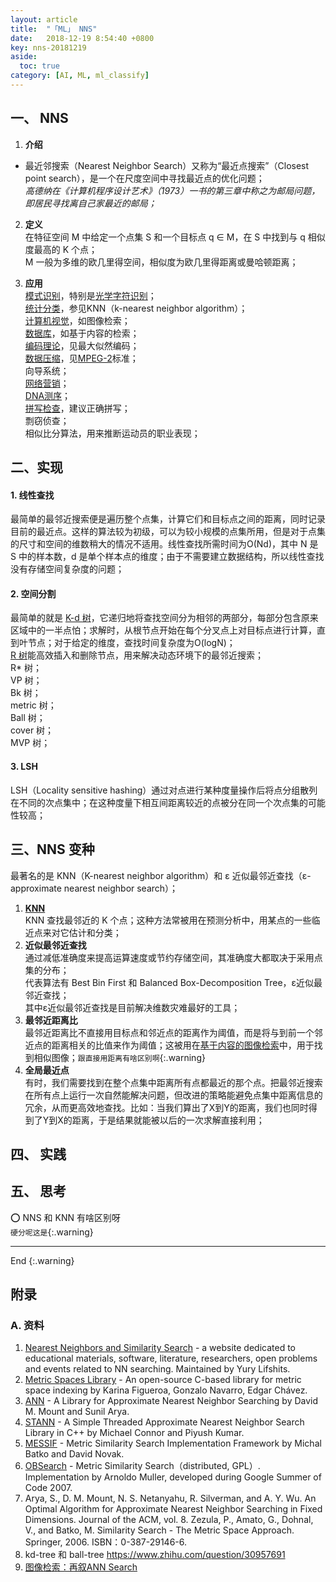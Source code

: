 ```yaml
---
layout: article
title:  "「ML」 NNS"
date:   2018-12-19 8:54:40 +0800
key: nns-20181219
aside:
  toc: true
category: [AI, ML, ml_classify]
---
```


## 一、 NNS
1. **介绍**    
- 最近邻搜索（Nearest Neighbor Search）又称为“最近点搜索”（Closest point search），是一个在尺度空间中寻找最近点的优化问题；  
*高德纳在《计算机程序设计艺术》（1973）一书的第三章中称之为邮局问题，即居民寻找离自己家最近的邮局；*   

2. **定义**  
在特征空间 M 中给定一个点集 S 和一个目标点 q ∈ M，在 S 中找到与 q 相似度最高的 K 个点；  
M 一般为多维的欧几里得空间，相似度为欧几里得距离或曼哈顿距离；  

3. **应用**  
[模式识别](https://zh.wikipedia.org/wiki/%E6%A8%A1%E5%BC%8F%E8%AF%86%E5%88%AB)，特别是[光学字符识别](https://zh.wikipedia.org/wiki/%E5%85%89%E5%AD%A6%E5%AD%97%E7%AC%A6%E8%AF%86%E5%88%AB)；  
[统计分类](https://zh.wikipedia.org/wiki/%E7%BB%9F%E8%AE%A1%E5%88%86%E7%B1%BB)，参见KNN（k-nearest neighbor algorithm）；  
[计算机视觉](https://zh.wikipedia.org/wiki/%E8%AE%A1%E7%AE%97%E6%9C%BA%E8%A7%86%E8%A7%89)，如图像检索；  
[数据库](https://zh.wikipedia.org/wiki/%E6%95%B0%E6%8D%AE%E5%BA%93)，如基于内容的检索；  
[编码理论](https://zh.wikipedia.org/wiki/%E6%95%B0%E6%8D%AE%E5%BA%93)，见最大似然编码；  
[数据压缩](https://zh.wikipedia.org/wiki/%E6%95%B0%E6%8D%AE%E5%8E%8B%E7%BC%A9)，见[MPEG-2](https://zh.wikipedia.org/wiki/MPEG-2)标准；  
向导系统；  
[网络营销](https://zh.wikipedia.org/wiki/%E7%BD%91%E7%BB%9C%E8%90%A5%E9%94%80)；  
[DNA测序](https://zh.wikipedia.org/wiki/DNA%E6%B5%8B%E5%BA%8F)；  
[拼写检查](https://zh.wikipedia.org/wiki/%E6%8B%BC%E5%86%99%E6%A3%80%E6%9F%A5)，建议正确拼写；  
剽窃侦查；  
相似比分算法，用来推断运动员的职业表现；  

## 二、实现
#### 1. 线性查找
最简单的最邻近搜索便是遍历整个点集，计算它们和目标点之间的距离，同时记录目前的最近点。这样的算法较为初级，可以为较小规模的点集所用，但是对于点集的尺寸和空间的维数稍大的情况不适用。线性查找所需时间为O(Nd)，其中 N 是 S 中的样本数，d 是单个样本点的维度；由于不需要建立数据结构，所以线性查找没有存储空间复杂度的问题；    

#### 2. 空间分割
最简单的就是 [K-d 树](/software/数据结构/树/2018/12/18/KD-Tree.html)，它递归地将查找空间分为相邻的两部分，每部分包含原来区域中的一半点怕；求解时，从根节点开始在每个分叉点上对目标点进行计算，直到叶节点；对于给定的维度，查找时间复杂度为O(logN)；  
[R 树](https://zh.wikipedia.org/wiki/R%E6%A0%91)能高效插入和删除节点，用来解决动态环境下的最邻近搜索；  
R* 树；   
VP 树；  
Bk 树；   
metric 树；   
Ball 树；   
cover 树；   
MVP 树；   

#### 3. LSH
LSH（Locality sensitive hashing）通过对点进行某种度量操作后将点分组散列在不同的次点集中；在这种度量下相互间距离较近的点被分在同一个次点集的可能性较高；  

## 三、NNS 变种
最著名的是 KNN（K-nearest neighbor algorithm）和 ε 近似最邻近查找（ε-approximate nearest neighbor search）；  
1. **[KNN](/ai/机器学习/分类-ml/2018/12/18/KNN.html)**  
KNN 查找最邻近的 K 个点；这种方法常被用在预测分析中，用某点的一些临近点来对它估计和分类；  
2. **近似最邻近查找**  
通过减低准确度来提高运算速度或节约存储空间，其准确度大都取决于采用点集的分布；  
代表算法有 Best Bin First 和 Balanced Box-Decomposition Tree，ε近似最邻近查找；  
其中ε近似最邻近查找是目前解决维数灾难最好的工具；  
3. **最邻近距离比**  
最邻近距离比不直接用目标点和邻近点的距离作为阈值，而是将与到前一个邻近点的距离相关的比值来作为阈值；这被用在[基于内容的图像检索](https://zh.wikipedia.org/wiki/%E5%9F%BA%E4%BA%8E%E5%86%85%E5%AE%B9%E7%9A%84%E5%9B%BE%E5%83%8F%E6%A3%80%E7%B4%A2)中，用于找到相似图像；`跟直接用距离有啥区别啊`{:.warning}    
4. **全局最近点**  
有时，我们需要找到在整个点集中距离所有点都最近的那个点。把最邻近搜索在所有点上运行一次自然能解决问题，但改进的策略能避免点集中距离信息的冗余，从而更高效地查找。比如：当我们算出了X到Y的距离，我们也同时得到了Y到X的距离，于是结果就能被以后的一次求解直接利用；  

## 四、 实践

## 五、 思考
:o: NNS 和 KNN 有啥区别呀  
`硬分呢这是`{:.warning}  


-------------------  
 End
{:.warning}  

## 附录
### A. 资料
1. [Nearest Neighbors and Similarity Search](http://simsearch.yury.name/) - a website dedicated to educational materials, software, literature, researchers, open problems and events related to NN searching. Maintained by Yury Lifshits.  
2. [Metric Spaces Library](http://sisap.org/?f=library) - An open-source C-based library for metric space indexing by Karina Figueroa, Gonzalo Navarro, Edgar Chávez.  
3. [ANN](http://www.cs.umd.edu/~mount/ANN/) - A Library for Approximate Nearest Neighbor Searching by David M. Mount and Sunil Arya.  
4. [STANN](https://web.archive.org/web/20081123035142/http://www.compgeom.com/~stann) - A Simple Threaded Approximate Nearest Neighbor Search Library in C++ by Michael Connor and Piyush Kumar.  
5. [MESSIF](http://lsd.fi.muni.cz/trac/messif) - Metric Similarity Search Implementation Framework by Michal Batko and David Novak.  
6. [OBSearch](http://www.obsearch.net/) - Metric Similarity Search（distributed, GPL）. Implementation by Arnoldo Muller, developed during Google Summer of Code 2007.  
7. Arya, S., D. M. Mount, N. S. Netanyahu, R. Silverman, and A. Y. Wu. An Optimal Algorithm for Approximate Nearest Neighbor Searching in Fixed Dimensions. Journal of the ACM, vol. 8. Zezula, P., Amato, G., Dohnal, V., and Batko, M. Similarity Search - The Metric Space Approach. Springer, 2006. ISBN：0-387-29146-6.  
9. kd-tree 和 ball-tree <https://www.zhihu.com/question/30957691>
1. [图像检索：再叙ANN Search](https://yongyuan.name/blog/ann-search.html)    
